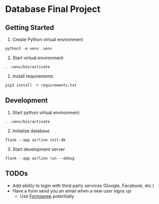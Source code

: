 # Database Final Project

## Getting Started

1. Create Python virtual environment

```shell
python3 -m venv .venv
```

2. Start virtual environment

```shell
. .venv/bin/activate
```

1. Install requirements

```shell
pip3 install -r requirements.txt
```

## Development

1. Start python virtual environment:

```shell
. .venv/bin/activate
```

2. Initialize database

```shell
flask --app airline init-db
```

3. Start development server

```
flask --app airline run --debug
```
## TODOs
- Add ability to login with third party services (Google, Facebook, etc.)
- Have a form send you an email when a new user signs up
  - Use [Formspree](https://formspree.io/forms) potentially
